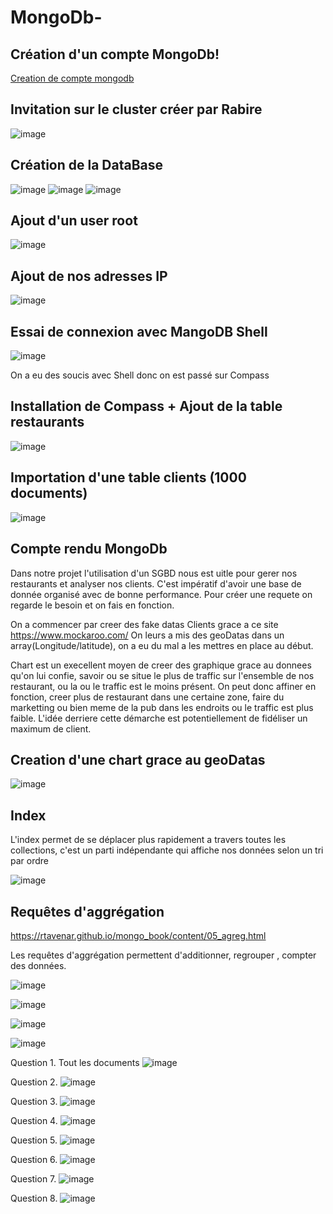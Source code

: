 # MongoDb-


## Création d'un compte MongoDb!
[Creation de compte mongodb](https://user-images.githubusercontent.com/47184542/149176268-32e4594b-86f4-4344-b53c-7acf54d84ba3.png)

## Invitation sur le cluster créer par Rabire 
![image](https://user-images.githubusercontent.com/47184542/148751699-f300010c-4cbe-4bbc-8d5f-9bb78bd491e1.png)

## Création de la DataBase 
![image](https://user-images.githubusercontent.com/47184542/148751982-97f32eb7-98e6-4d81-a06b-68cb74dc2701.png)
![image](https://user-images.githubusercontent.com/47184542/148752731-201804c3-333f-42c0-9a65-562f6198aad0.png)
![image](https://user-images.githubusercontent.com/47184542/148752833-62ae3751-c605-419a-8a20-7304bf807290.png)

## Ajout d'un user root
![image](https://user-images.githubusercontent.com/47184542/148753384-6236cdb1-b924-480f-b6c8-c91e3b8a4ee2.png)

## Ajout de nos adresses IP
![image](https://user-images.githubusercontent.com/47184542/148753256-98541fd0-aa8c-4dd6-9e56-bbe91830a344.png)

## Essai de connexion avec MangoDB Shell
![image](https://user-images.githubusercontent.com/47184542/149177239-06bb338e-a55c-4ee3-b9e9-a7f5e5fa78a5.png)

On a eu des soucis avec Shell donc on est passé sur Compass

## Installation de Compass + Ajout de la table restaurants
![image](https://user-images.githubusercontent.com/47184542/148757618-515efc70-fed2-4500-86a5-72d9ae827b7e.png)

## Importation d'une table clients (1000 documents)
![image](https://user-images.githubusercontent.com/47184542/149178218-ec38ee6d-7134-4713-ad35-5987796125af.png)



## Compte rendu MongoDb

Dans notre projet l'utilisation d'un SGBD nous est uitle pour gerer nos restaurants et analyser nos clients.
C'est impératif d'avoir une base de donnée organisé avec de bonne performance. 
Pour créer une requete on regarde le besoin et on fais en fonction.

On a commencer par creer des fake datas Clients grace a ce site 
https://www.mockaroo.com/
On leurs a mis des geoDatas dans un array(Longitude/latitude), on a eu du mal a les mettres en place au début.

Chart est un execellent moyen de creer des graphique grace au donnees qu'on lui confie, savoir ou se situe le plus de traffic sur l'ensemble de nos restaurant, ou la ou le traffic est le moins présent. On peut donc affiner en fonction, creer plus de restaurant dans une certaine zone, faire du marketting ou bien meme de la pub dans les endroits ou le traffic est plus faible. L'idée derriere cette démarche est potentiellement de fidéliser un maximum de client. 

## Creation d'une chart grace au geoDatas 
![image](https://user-images.githubusercontent.com/47184542/148927876-7539b341-8f32-4c3e-80fc-622bebe473d3.png)

## Index 

L'index permet de se déplacer plus rapidement a travers toutes les collections, c'est un parti indépendante qui affiche nos données selon un tri par ordre

![image](https://user-images.githubusercontent.com/47184542/149181846-d3c866a2-ed50-42bb-81e9-3593d983375b.png)

## Requêtes d'aggrégation 

https://rtavenar.github.io/mongo_book/content/05_agreg.html

Les requêtes d'aggrégation permettent d'additionner, regrouper , compter des données. 

![image](https://user-images.githubusercontent.com/47184542/149180990-3e6e78ae-0d0a-4f3a-93a3-0ebf59c07f90.png)

![image](https://user-images.githubusercontent.com/47184542/149339497-9b4856de-a1d0-419c-8365-e681a84f0478.png)

![image](https://user-images.githubusercontent.com/47184542/149339775-40c824f2-7845-4392-9956-11cc2a0651c2.png)

![image](https://user-images.githubusercontent.com/47184542/149341194-8b7733a8-e326-4c57-87e8-5219d930eb70.png)


Question 1. Tout les documents
![image](https://user-images.githubusercontent.com/47184542/148758306-5bbb1029-47fe-4840-bede-c9ccd45aaf52.png)

Question 2. 
![image](https://user-images.githubusercontent.com/47184542/148758947-bd3d8f22-fecd-4208-b16a-b2c1c14e1c7f.png)

Question 3.
![image](https://user-images.githubusercontent.com/47184542/148759042-88b504c0-dd6b-4fe7-9948-e941f0887b30.png)

Question 4. 
![image](https://user-images.githubusercontent.com/47184542/148759738-4fa8236c-65f5-4fd6-9ca1-1191d9094a27.png)

Question 5. 
![image](https://user-images.githubusercontent.com/47184542/148759845-a54df9b3-79bd-46cd-9736-5cdffe8376d3.png)

Question 6. 
![image](https://user-images.githubusercontent.com/47184542/148760973-ee420fff-1e94-4ab0-aad8-a9b0b4eb4455.png)

Question 7. 
![image](https://user-images.githubusercontent.com/47184542/148761168-ce499bb6-49f2-4878-85ae-f5d83c3374b0.png)

Question 8.
![image](https://user-images.githubusercontent.com/47184542/148761709-478d9e6a-4084-41cd-a855-238efe3e1bf3.png)




